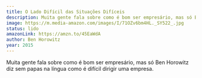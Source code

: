 ```yaml
---
title: O Lado Difícil das Situações Difíceis
description: Muita gente fala sobre como é bom ser empresário, mas só Ben Horowitz diz sem papas na língua como é difícil dirigir uma empresa.
image: https://m.media-amazon.com/images/I/71OZv6bm4HL._SY522_.jpg
status: lido
amazonLink: https://amzn.to/45EaWdA
author: Ben Horowitz
year: 2015
---
```


Muita gente fala sobre como é bom ser empresário, mas só Ben Horowitz diz sem papas na língua como é difícil dirigir uma empresa.
